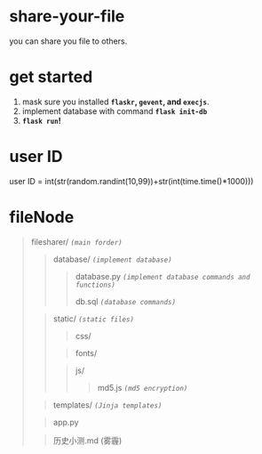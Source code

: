 # share-your-file
you can share you file to others.

# get started
1. mask sure you installed **`flaskr`, `gevent`, and `execjs`**.
2. implement database with command **`flask init-db`**
3. **`flask run`!**


# user ID
user ID = int(str(random.randint(10,99))+str(int(time.time()*1000)))


# fileNode
> filesharer/ *`(main forder)`*
>
>> database/ *`(implement database)`*
>>
>>> database.py *`(implement database commands and functions)`*
>>>
>>> db.sql *`(database commands)`*
>
>> static/ *`(static files)`*
>>
>>> css/
>>
>>> fonts/
>>
>>> js/
>>>
>>>> md5.js *`(md5 encryption)`*
>
>> templates/ *`(Jinja templates)`*
>
>> app.py
>
>> 历史小测.md (雾霾)